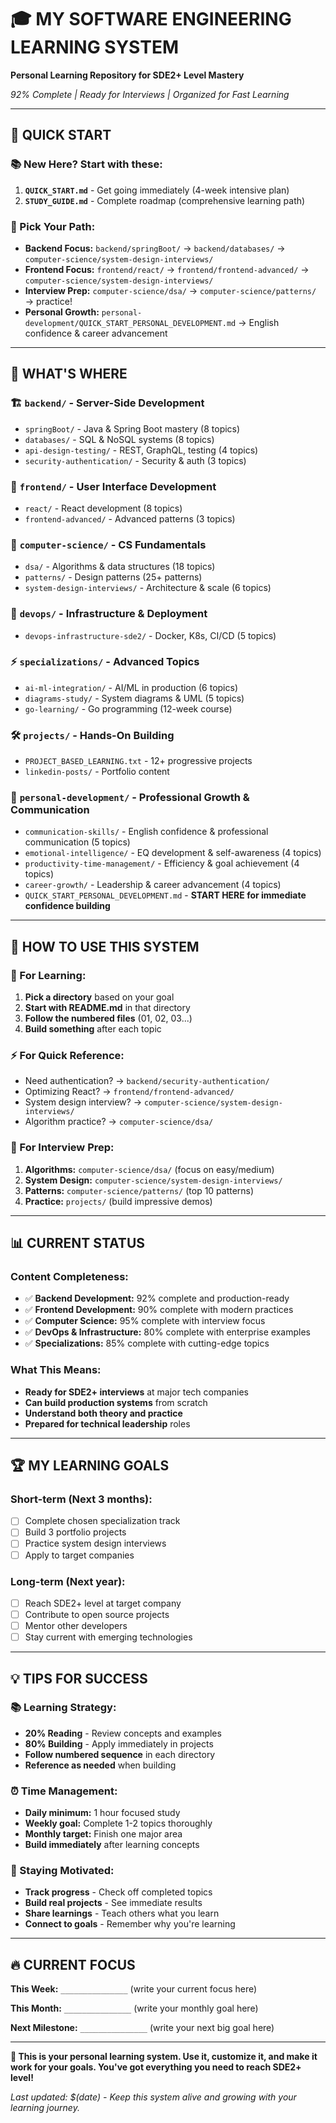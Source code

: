 # 🎓 **MY SOFTWARE ENGINEERING LEARNING SYSTEM**

**Personal Learning Repository for SDE2+ Level Mastery**

*92% Complete | Ready for Interviews | Organized for Fast Learning*

---

## 🚀 **QUICK START**

### **📚 New Here? Start with these:**
1. **`QUICK_START.md`** - Get going immediately (4-week intensive plan)
2. **`STUDY_GUIDE.md`** - Complete roadmap (comprehensive learning path)

### **🎯 Pick Your Path:**
- **Backend Focus:** `backend/springBoot/` → `backend/databases/` → `computer-science/system-design-interviews/`
- **Frontend Focus:** `frontend/react/` → `frontend/frontend-advanced/` → `computer-science/system-design-interviews/`  
- **Interview Prep:** `computer-science/dsa/` → `computer-science/patterns/` → practice!
- **Personal Growth:** `personal-development/QUICK_START_PERSONAL_DEVELOPMENT.md` → English confidence & career advancement

---

## 📂 **WHAT'S WHERE**

### **🏗️ `backend/`** - Server-Side Development
- `springBoot/` - Java & Spring Boot mastery (8 topics)
- `databases/` - SQL & NoSQL systems (8 topics)  
- `api-design-testing/` - REST, GraphQL, testing (4 topics)
- `security-authentication/` - Security & auth (3 topics)

### **🎨 `frontend/`** - User Interface Development  
- `react/` - React development (8 topics)
- `frontend-advanced/` - Advanced patterns (3 topics)

### **🧠 `computer-science/`** - CS Fundamentals
- `dsa/` - Algorithms & data structures (18 topics)
- `patterns/` - Design patterns (25+ patterns)
- `system-design-interviews/` - Architecture & scale (6 topics)

### **🚀 `devops/`** - Infrastructure & Deployment
- `devops-infrastructure-sde2/` - Docker, K8s, CI/CD (5 topics)

### **⚡ `specializations/`** - Advanced Topics
- `ai-ml-integration/` - AI/ML in production (6 topics)
- `diagrams-study/` - System diagrams & UML (5 topics)  
- `go-learning/` - Go programming (12-week course)

### **🛠️ `projects/`** - Hands-On Building
- `PROJECT_BASED_LEARNING.txt` - 12+ progressive projects
- `linkedin-posts/` - Portfolio content

### **🌟 `personal-development/`** - Professional Growth & Communication
- `communication-skills/` - English confidence & professional communication (5 topics)
- `emotional-intelligence/` - EQ development & self-awareness (4 topics)
- `productivity-time-management/` - Efficiency & goal achievement (4 topics)
- `career-growth/` - Leadership & career advancement (4 topics)
- `QUICK_START_PERSONAL_DEVELOPMENT.md` - **START HERE for immediate confidence building**

---

## 🎯 **HOW TO USE THIS SYSTEM**

### **📖 For Learning:**
1. **Pick a directory** based on your goal
2. **Start with README.md** in that directory  
3. **Follow the numbered files** (01, 02, 03...)
4. **Build something** after each topic

### **⚡ For Quick Reference:**
- Need authentication? → `backend/security-authentication/`
- Optimizing React? → `frontend/frontend-advanced/`
- System design interview? → `computer-science/system-design-interviews/`
- Algorithm practice? → `computer-science/dsa/`

### **🚀 For Interview Prep:**
1. **Algorithms:** `computer-science/dsa/` (focus on easy/medium)
2. **System Design:** `computer-science/system-design-interviews/`  
3. **Patterns:** `computer-science/patterns/` (top 10 patterns)
4. **Practice:** `projects/` (build impressive demos)

---

## 📊 **CURRENT STATUS**

### **Content Completeness:**
- ✅ **Backend Development:** 92% complete and production-ready
- ✅ **Frontend Development:** 90% complete with modern practices  
- ✅ **Computer Science:** 95% complete with interview focus
- ✅ **DevOps & Infrastructure:** 80% complete with enterprise examples
- ✅ **Specializations:** 85% complete with cutting-edge topics

### **What This Means:**
- **Ready for SDE2+ interviews** at major tech companies
- **Can build production systems** from scratch
- **Understand both theory and practice** 
- **Prepared for technical leadership** roles

---

## 🏆 **MY LEARNING GOALS**

### **Short-term (Next 3 months):**
- [ ] Complete chosen specialization track
- [ ] Build 3 portfolio projects  
- [ ] Practice system design interviews
- [ ] Apply to target companies

### **Long-term (Next year):**
- [ ] Reach SDE2+ level at target company
- [ ] Contribute to open source projects
- [ ] Mentor other developers
- [ ] Stay current with emerging technologies

---

## 💡 **TIPS FOR SUCCESS**

### **📚 Learning Strategy:**
- **20% Reading** - Review concepts and examples
- **80% Building** - Apply immediately in projects
- **Follow numbered sequence** in each directory
- **Reference as needed** when building

### **⏰ Time Management:**
- **Daily minimum:** 1 hour focused study
- **Weekly goal:** Complete 1-2 topics thoroughly  
- **Monthly target:** Finish one major area
- **Build immediately** after learning concepts

### **🎯 Staying Motivated:**
- **Track progress** - Check off completed topics
- **Build real projects** - See immediate results
- **Share learnings** - Teach others what you learn
- **Connect to goals** - Remember why you're learning

---

## 🔥 **CURRENT FOCUS**

**This Week:** `_______________` (write your current focus here)

**This Month:** `_______________` (write your monthly goal here)

**Next Milestone:** `_______________` (write your next big goal here)

---

**🎯 This is your personal learning system. Use it, customize it, and make it work for your goals. You've got everything you need to reach SDE2+ level!**

*Last updated: $(date) - Keep this system alive and growing with your learning journey.*